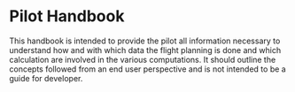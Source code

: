 # Pilot Handbook

This handbook is intended to provide the pilot all information
necessary to understand how and with which data the flight planning is
done and which calculation are involved in the various
computations. It should outline the concepts followed from an end user
perspective and is not intended to be a guide for developer.
